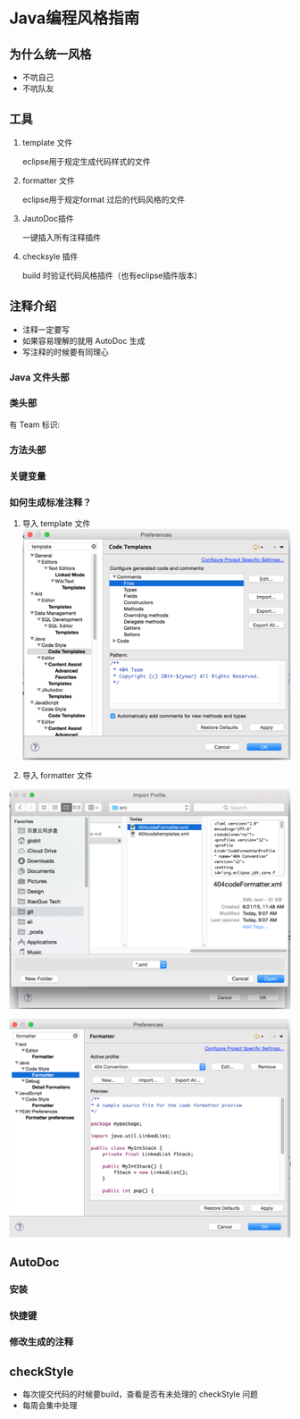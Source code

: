 # Java编程风格指南


## 为什么统一风格

* 不吭自己
* 不吭队友


## 工具

1. template 文件
	
	eclipse用于规定生成代码样式的文件
2. formatter 文件
	
	eclipse用于规定format 过后的代码风格的文件
3. JautoDoc插件

	一键插入所有注释插件
4. checksyle 插件

	build 时验证代码风格插件（也有eclipse插件版本）
	
## 注释介绍

* 注释一定要写
* 如果容易理解的就用 AutoDoc 生成
* 写注释的时候要有同理心

### Java 文件头部

### 类头部
有 Team 标识:


### 方法头部

### 关键变量


### 如何生成标准注释？

1. 导入 template 文件
![](images/code-template.png)

2. 导入 formatter 文件

![](images/code-format-1.png)


![](images/code-format-2.png)


## AutoDoc

### 安装

### 快捷键

### 修改生成的注释


## checkStyle

* 每次提交代码的时候要build，查看是否有未处理的 checkStyle 问题
* 每周会集中处理





	
	